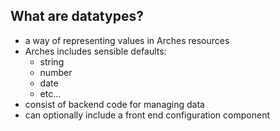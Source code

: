 ## What are datatypes?

- a way of representing values in Arches resources
- Arches includes sensible defaults:
    - string
    - number
    - date
    - etc...
- consist of backend code for managing data
- can optionally include a front end configuration component
